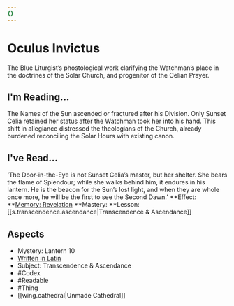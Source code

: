 ```yaml
---
{}
---
```

# Oculus Invictus
The Blue Liturgist’s phostological work clarifying the Watchman’s place in the doctrines of the Solar Church, and progenitor of the Celian Prayer.
## I'm Reading...
The Names of the Sun ascended or fractured after his Division. Only Sunset Celia retained her status after the Watchman took her into his hand. This shift in allegiance distressed the theologians of the Church, already burdened reconciling the Solar Hours with existing canon.
## I've Read...
‘The Door-in-the-Eye is not Sunset Celia’s master, but her shelter. She bears the flame of Splendour; while she walks behind him, it endures in his lantern. He is the beacon for the Sun’s lost light, and when they are whole once more, he will be the first to see the Second Dawn.’
**Effect: **[Memory: Revelation](https://uadaf.theevilroot.xyz/rowenarium/element/mem.revelation)
**Mastery: **Lesson: [[s.transcendence.ascendance|Transcendence & Ascendance]]
## Aspects
- Mystery: Lantern 10
- [Written in Latin](https://uadaf.theevilroot.xyz/rowenarium/element/w.latin)
- Subject: Transcendence & Ascendance
- #Codex
- #Readable
- #Thing
- [[wing.cathedral|Unmade Cathedral]]
